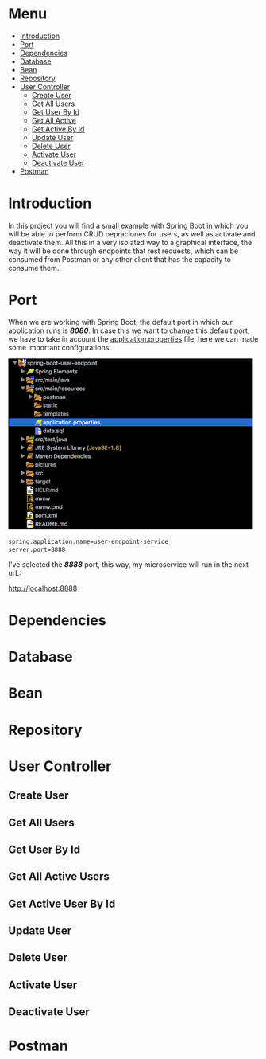 # Menu

* [Introduction](#introduction)
* [Port](#port)
* [Dependencies](#dependencies)
* [Database](#database)
* [Bean](#bean)
* [Repository](#repository)
* [User Controller](#user-controller)
	* [Create User](#create-user)
	* [Get All Users](#get-all-users)
	* [Get User By Id](#get-user-by-id)
	* [Get All Active](#get-all-active-users)
	* [Get Active By Id](#get-active-user-by-id)
	* [Update User](#update-user)
	* [Delete User](#delete-user)
	* [Activate User](#activate-user)
	* [Deactivate User](#deactivate-user)
* [Postman](#postman)


# Introduction

In this project you will find a small example with Spring Boot in which you will be able to perform CRUD oepraciones for users, as well as activate and deactivate them. All this in a very isolated way to a graphical interface, the way it will be done through endpoints that rest requests, which can be consumed from Postman or any other client that has the capacity to consume them..

# Port

When we are working with Spring Boot, the default port in which our application runs is ___8080___. In case this we want to change this default port, we have to take in account the [application.properties](src/main/resources/application.properties) file, here we can made some important configurations.

![application.properties](pictures/port/properties.png)

```properties
spring.application.name=user-endpoint-service
server.port=8888
```
I've selected the ___8888___ port, this way, my microservice will run in the next urL:

[http://localhost:8888](http://localhost:8888)

# Dependencies

# Database

# Bean

# Repository

# User Controller

## Create User

## Get All Users

## Get User By Id

## Get All Active Users

## Get Active User By Id

## Update User

## Delete User

## Activate User

## Deactivate User

# Postman

